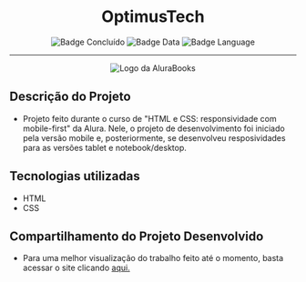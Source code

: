 <h1 align="center">OptimusTech</h1>

<div style="display: inline_block" align="center">
  
  ![Badge Concluído](http://img.shields.io/static/v1?label=STATUS&message=CONCLUÍDO&color=GREEN&style=for-the-badge)
  ![Badge Data](http://img.shields.io/static/v1?label=RELEASE%20DATE&message=DECEMBER&color=00BFFF&style=for-the-badge)
  ![Badge Language](http://img.shields.io/static/v1?label=MOST%20USED%20LANGUAGE&message=HTML&color=FF8C00&style=for-the-badge)

</div>

<hr>

<p align="center"> <img src="https://drive.google.com/file/d/1z8kXNxQHGRrYm9xlWts8EQdKvh9rPldV/view?usp=share_link" alt="Logo da AluraBooks"> </p>

## Descrição do Projeto
* Projeto feito durante o curso de "HTML e CSS: responsividade com mobile-first" da Alura. Nele, o projeto de desenvolvimento foi iniciado pela versão mobile e, posteriormente, se desenvolveu resposividades para as versões tablet e notebook/desktop. 

## Tecnologias utilizadas
* HTML
* CSS

## Compartilhamento do Projeto Desenvolvido

* Para uma melhor visualização do trabalho feito até o momento, basta acessar o site clicando <a href="https://willaevangelista.github.io/alurabook/">aqui.</a>

